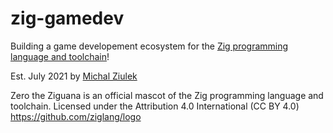 # zig-gamedev

Building a game developement ecosystem for the [Zig programming language and toolchain](https://ziglang.org/)!

Est. July 2021 by [Michal Ziulek](https://github.com/michal-z)

Zero the Ziguana is an official mascot of the Zig programming language and toolchain. Licensed under the Attribution 4.0 International (CC BY 4.0) https://github.com/ziglang/logo
